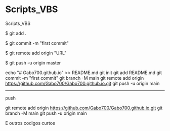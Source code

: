 # Scripts_VBS
Scripts_VBS

$ git add .

$ git commit -m "first commit"

$ git remote add origin "URL"

$ git push -u origin master



echo "# Gabo700.github.io" >> README.md
git init
git add README.md
git commit -m "first commit"
git branch -M main
git remote add origin https://github.com/Gabo700/Gabo700.github.io.git
git push -u origin main


--------------------------

push


git remote add origin https://github.com/Gabo700/Gabo700.github.io.git
git branch -M main
git push -u origin main



E outros codigos curtos

